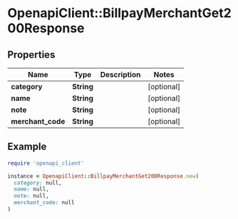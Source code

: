 # OpenapiClient::BillpayMerchantGet200Response

## Properties

| Name | Type | Description | Notes |
| ---- | ---- | ----------- | ----- |
| **category** | **String** |  | [optional] |
| **name** | **String** |  | [optional] |
| **note** | **String** |  | [optional] |
| **merchant_code** | **String** |  | [optional] |

## Example

```ruby
require 'openapi_client'

instance = OpenapiClient::BillpayMerchantGet200Response.new(
  category: null,
  name: null,
  note: null,
  merchant_code: null
)
```

